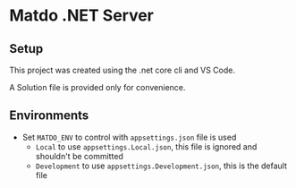 # Matdo .NET Server

## Setup

This project was created using the .net core cli and VS Code.

A Solution file is provided only for convenience.

## Environments

- Set `MATDO_ENV` to control with `appsettings.json` file is used
  - `Local` to use `appsettings.Local.json`, this file is ignored and shouldn't be committed
  - `Development` to use `appsettings.Development.json`, this is the default file
